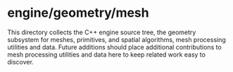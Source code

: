 # engine/geometry/mesh

This directory collects the C++ engine source tree, the geometry subsystem for meshes, primitives, and spatial algorithms, mesh processing utilities and data.
Future additions should place additional contributions to mesh processing utilities and data here to keep related work easy to discover.
